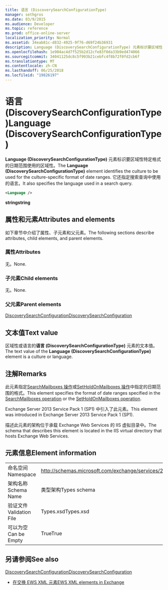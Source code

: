 ```yaml
---
title: 语言 (DiscoverySearchConfigurationType)
manager: sethgros
ms.date: 03/9/2015
ms.audience: Developer
ms.topic: reference
ms.prod: office-online-server
localization_priority: Normal
ms.assetid: 34eab81c-d832-4925-9f76-d69f24b36931
description: Language (DiscoverySearchConfigurationType) 元素标识要区域性特定格式的日期范围使用的区域性。 它还指定搜索查询中使用的语言。
ms.openlocfilehash: 1e904ac4d7f525b2d12cfe83f0da33b9ed474066
ms.sourcegitcommit: 34041125dc8c5f993b21cebfc4f8b72f0fd2cb6f
ms.translationtype: MT
ms.contentlocale: zh-CN
ms.lasthandoff: 06/25/2018
ms.locfileid: "19826197"
---
```

# <a name="language-discoverysearchconfigurationtype"></a><span data-ttu-id="0303b-104">语言 (DiscoverySearchConfigurationType)</span><span class="sxs-lookup"><span data-stu-id="0303b-104">Language (DiscoverySearchConfigurationType)</span></span>

<span data-ttu-id="0303b-105">**Language (DiscoverySearchConfigurationType)** 元素标识要区域性特定格式的日期范围使用的区域性。</span><span class="sxs-lookup"><span data-stu-id="0303b-105">The **Language (DiscoverySearchConfigurationType)** element identifies the culture to be used for the culture-specific format of date ranges.</span></span> <span data-ttu-id="0303b-106">它还指定搜索查询中使用的语言。</span><span class="sxs-lookup"><span data-stu-id="0303b-106">It also specifies the language used in a search query.</span></span> 
  
```XML
<Language />
```

 <span data-ttu-id="0303b-107">**string**</span><span class="sxs-lookup"><span data-stu-id="0303b-107">**string**</span></span>
## <a name="attributes-and-elements"></a><span data-ttu-id="0303b-108">属性和元素</span><span class="sxs-lookup"><span data-stu-id="0303b-108">Attributes and elements</span></span>

<span data-ttu-id="0303b-109">如下章节中介绍了属性、子元素和父元素。</span><span class="sxs-lookup"><span data-stu-id="0303b-109">The following sections describe attributes, child elements, and parent elements.</span></span>
  
### <a name="attributes"></a><span data-ttu-id="0303b-110">属性</span><span class="sxs-lookup"><span data-stu-id="0303b-110">Attributes</span></span>

<span data-ttu-id="0303b-111">无。</span><span class="sxs-lookup"><span data-stu-id="0303b-111">None.</span></span>
  
### <a name="child-elements"></a><span data-ttu-id="0303b-112">子元素</span><span class="sxs-lookup"><span data-stu-id="0303b-112">Child elements</span></span>

<span data-ttu-id="0303b-113">无。</span><span class="sxs-lookup"><span data-stu-id="0303b-113">None.</span></span>
  
### <a name="parent-elements"></a><span data-ttu-id="0303b-114">父元素</span><span class="sxs-lookup"><span data-stu-id="0303b-114">Parent elements</span></span>

[<span data-ttu-id="0303b-115">DiscoverySearchConfiguration</span><span class="sxs-lookup"><span data-stu-id="0303b-115">DiscoverySearchConfiguration</span></span>](discoverysearchconfiguration.md)
  
## <a name="text-value"></a><span data-ttu-id="0303b-116">文本值</span><span class="sxs-lookup"><span data-stu-id="0303b-116">Text value</span></span>

<span data-ttu-id="0303b-117">区域性或语言的**语言 (DiscoverySearchConfigurationType)** 元素的文本值。</span><span class="sxs-lookup"><span data-stu-id="0303b-117">The text value of the **Language (DiscoverySearchConfigurationType)** element is a culture or language.</span></span> 
  
## <a name="remarks"></a><span data-ttu-id="0303b-118">注解</span><span class="sxs-lookup"><span data-stu-id="0303b-118">Remarks</span></span>

<span data-ttu-id="0303b-119">此元素指定[SearchMailboxes 操作](searchmailboxes-operation.md)或[SetHoldOnMailboxes 操作](setholdonmailboxes-operation.md)中指定的日期范围的格式。</span><span class="sxs-lookup"><span data-stu-id="0303b-119">This element specifies the format of date ranges specified in the [SearchMailboxes operation](searchmailboxes-operation.md) or the [SetHoldOnMailboxes operation](setholdonmailboxes-operation.md).</span></span>
  
<span data-ttu-id="0303b-120">Exchange Server 2013 Service Pack 1 (SP1) 中引入了此元素。</span><span class="sxs-lookup"><span data-stu-id="0303b-120">This element was introduced in Exchange Server 2013 Service Pack 1 (SP1).</span></span>
  
<span data-ttu-id="0303b-121">描述此元素的架构位于承载 Exchange Web Services 的 IIS 虚拟目录中。</span><span class="sxs-lookup"><span data-stu-id="0303b-121">The schema that describes this element is located in the IIS virtual directory that hosts Exchange Web Services.</span></span>
  
## <a name="element-information"></a><span data-ttu-id="0303b-122">元素信息</span><span class="sxs-lookup"><span data-stu-id="0303b-122">Element information</span></span>

|||
|:-----|:-----|
|<span data-ttu-id="0303b-123">命名空间</span><span class="sxs-lookup"><span data-stu-id="0303b-123">Namespace</span></span>  <br/> |http://schemas.microsoft.com/exchange/services/2006/types  <br/> |
|<span data-ttu-id="0303b-124">架构名称</span><span class="sxs-lookup"><span data-stu-id="0303b-124">Schema Name</span></span>  <br/> |<span data-ttu-id="0303b-125">类型架构</span><span class="sxs-lookup"><span data-stu-id="0303b-125">Types schema</span></span>  <br/> |
|<span data-ttu-id="0303b-126">验证文件</span><span class="sxs-lookup"><span data-stu-id="0303b-126">Validation File</span></span>  <br/> |<span data-ttu-id="0303b-127">Types.xsd</span><span class="sxs-lookup"><span data-stu-id="0303b-127">Types.xsd</span></span>  <br/> |
|<span data-ttu-id="0303b-128">可以为空</span><span class="sxs-lookup"><span data-stu-id="0303b-128">Can be Empty</span></span>  <br/> |<span data-ttu-id="0303b-129">True</span><span class="sxs-lookup"><span data-stu-id="0303b-129">True</span></span>  <br/> |
   
## <a name="see-also"></a><span data-ttu-id="0303b-130">另请参阅</span><span class="sxs-lookup"><span data-stu-id="0303b-130">See also</span></span>



[<span data-ttu-id="0303b-131">DiscoverySearchConfiguration</span><span class="sxs-lookup"><span data-stu-id="0303b-131">DiscoverySearchConfiguration</span></span>](discoverysearchconfiguration.md)


- [<span data-ttu-id="0303b-132">在交换 EWS XML 元素</span><span class="sxs-lookup"><span data-stu-id="0303b-132">EWS XML elements in Exchange</span></span>](ews-xml-elements-in-exchange.md)

